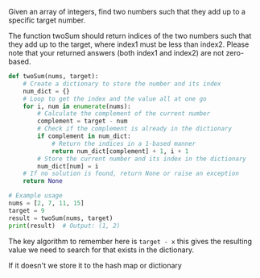 Given an array of integers, find two numbers such that they add up to a specific target number.

The function twoSum should return indices of the two numbers such that they add up to the target, where index1 must be less than index2. Please note that your returned answers (both index1 and index2) are not zero-based.

```python
def twoSum(nums, target):
    # Create a dictionary to store the number and its index
    num_dict = {}
	# Loop to get the index and the value all at one go 
    for i, num in enumerate(nums):
        # Calculate the complement of the current number
        complement = target - num
        # Check if the complement is already in the dictionary
        if complement in num_dict:
            # Return the indices in a 1-based manner
            return num_dict[complement] + 1, i + 1
        # Store the current number and its index in the dictionary
        num_dict[num] = i
    # If no solution is found, return None or raise an exception
    return None

# Example usage
nums = [2, 7, 11, 15]
target = 9
result = twoSum(nums, target)
print(result)  # Output: (1, 2)
```

The key algorithm to remember here is `target - x` this gives the resulting value we need to search for that exists in the dictionary.

If it doesn't we store it to the hash map or dictionary 